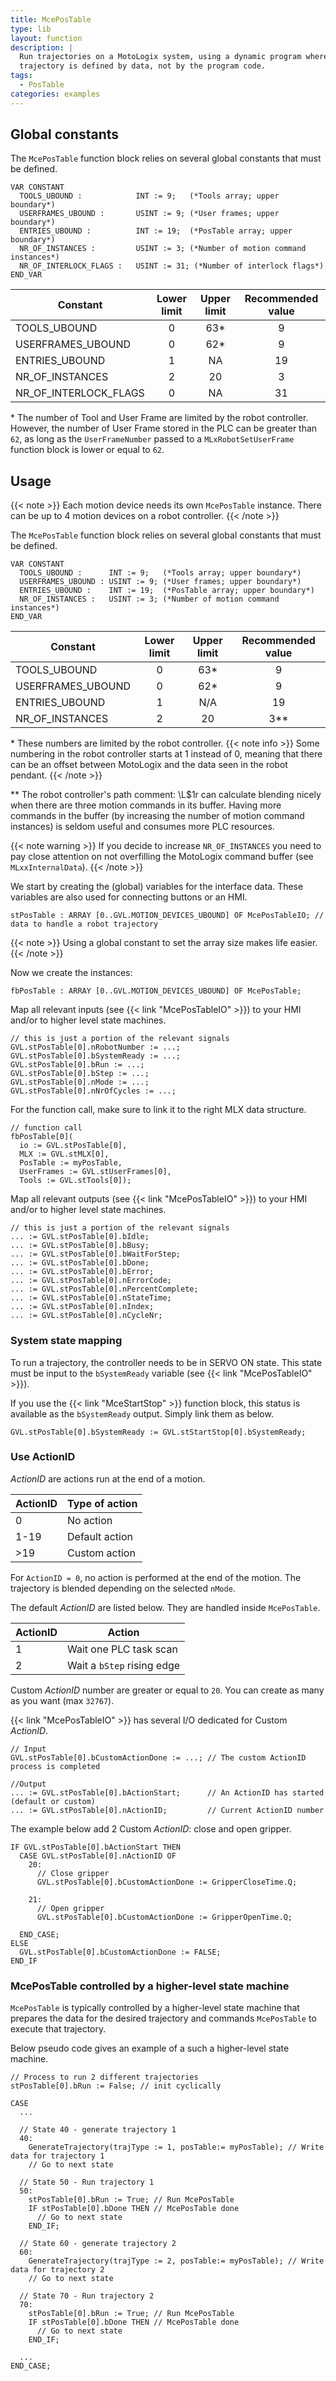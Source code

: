 ```yaml
---
title: McePosTable
type: lib
layout: function
description: |
  Run trajectories on a MotoLogix system, using a dynamic program where the 
  trajectory is defined by data, not by the program code.
tags: 
  - PosTable
categories: examples
---
```


## Global constants

The `McePosTable` function block relies on several global constants that must
be defined.

```iecst
VAR CONSTANT
  TOOLS_UBOUND :            INT := 9;   (*Tools array; upper boundary*)
  USERFRAMES_UBOUND :       USINT := 9; (*User frames; upper boundary*)
  ENTRIES_UBOUND :          INT := 19;  (*PosTable array; upper boundary*)
  NR_OF_INSTANCES :         USINT := 3; (*Number of motion command instances*)
  NR_OF_INTERLOCK_FLAGS :   USINT := 31; (*Number of interlock flags*)
END_VAR
```

| Constant              | Lower limit | Upper limit | Recommended value |
| --------------------- | :---------: | :---------: | :---------------: |
| TOOLS_UBOUND          |      0      |    63\*     |         9         |
| USERFRAMES_UBOUND     |      0      |    62\*     |         9         |
| ENTRIES_UBOUND        |      1      |     NA      |        19         |
| NR_OF_INSTANCES       |      2      |     20      |         3         |
| NR_OF_INTERLOCK_FLAGS |      0      |     NA      |        31         |

\* The number of Tool and User Frame are limited by the robot controller.
However, the number of User Frame stored in the PLC can be greater than `62`,
as long as the `UserFrameNumber` passed to a `MLxRobotSetUserFrame` function
block is lower or equal to `62`.

## Usage

{{< note >}}
Each motion device needs its own `McePosTable` instance.
There can be up to 4 motion devices on a robot controller.
{{< /note >}}

The `McePosTable` function block relies on several global constants that must
be defined.

```iecst
VAR CONSTANT
  TOOLS_UBOUND :      INT := 9;   (*Tools array; upper boundary*)
  USERFRAMES_UBOUND : USINT := 9; (*User frames; upper boundary*)
  ENTRIES_UBOUND :    INT := 19;  (*PosTable array; upper boundary*)
  NR_OF_INSTANCES :   USINT := 3; (*Number of motion command instances*)
END_VAR
```

| Constant          | Lower limit | Upper limit | Recommended value |
| ----------------- | :---------: | :---------: | :---------------: |
| TOOLS_UBOUND      |      0      |    63\*     |         9         |
| USERFRAMES_UBOUND |      0      |    62\*     |         9         |
| ENTRIES_UBOUND    |      1      |     N/A     |        19         |
| NR_OF_INSTANCES   |      2      |     20      |         3\**      |

\* These numbers are limited by the robot controller.
{{< note info >}}
Some numbering in the robot controller starts at 1 instead of 0, meaning
that there can be an offset between MotoLogix and the data seen in the robot pendant.
{{< /note >}}

\** The robot controller's path comment: \L$1r can calculate blending nicely when there
are three motion commands in its buffer. Having more commands in the buffer
(by increasing the number of motion command instances) is seldom useful
and consumes more PLC resources.

{{< note warning >}}
If you decide to increase `NR_OF_INSTANCES` you need to pay close attention on
not overfilling the MotoLogix command buffer (see `MLxxInternalData`).
{{< /note >}}

We start by creating the (global) variables for the interface data.
These variables are also used for connecting buttons or an HMI.

```iecst
stPosTable : ARRAY [0..GVL.MOTION_DEVICES_UBOUND] OF McePosTableIO; // data to handle a robot trajectory
```

{{< note >}}
Using a global constant to set the array size makes life easier.
{{< /note >}}

Now we create the instances:

```iecst
fbPosTable : ARRAY [0..GVL.MOTION_DEVICES_UBOUND] OF McePosTable;
```

Map all relevant inputs (see {{< link "McePosTableIO" >}})
to your HMI and/or to higher level state machines.

```iecst
// this is just a portion of the relevant signals
GVL.stPosTable[0].nRobotNumber := ...;
GVL.stPosTable[0].bSystemReady := ...;
GVL.stPosTable[0].bRun := ...;
GVL.stPosTable[0].bStep := ...;
GVL.stPosTable[0].nMode := ...;
GVL.stPosTable[0].nNrOfCycles := ...;
```

For the function call, make sure to link it to the right MLX data structure.

```iecst
// function call
fbPosTable[0](
  io := GVL.stPosTable[0],
  MLX := GVL.stMLX[0],
  PosTable := myPosTable,
  UserFrames := GVL.stUserFrames[0],
  Tools := GVL.stTools[0]);
```

Map all relevant outputs (see {{< link "McePosTableIO" >}})
to your HMI and/or to higher level state machines.

```iecst
// this is just a portion of the relevant signals
... := GVL.stPosTable[0].bIdle;
... := GVL.stPosTable[0].bBusy;
... := GVL.stPosTable[0].bWaitForStep;
... := GVL.stPosTable[0].bDone;
... := GVL.stPosTable[0].bError;
... := GVL.stPosTable[0].nErrorCode;
... := GVL.stPosTable[0].nPercentComplete;
... := GVL.stPosTable[0].nStateTime;
... := GVL.stPosTable[0].nIndex;
... := GVL.stPosTable[0].nCycleNr;
```

### System state mapping

To run a trajectory, the controller needs to be in SERVO ON state.
This state must be input to the `bSystemReady` variable
(see {{< link "McePosTableIO" >}}).

If you use the {{< link "MceStartStop" >}} function block, this status is available
as the `bSystemReady` output.
Simply link them as below.

```iecst
GVL.stPosTable[0].bSystemReady := GVL.stStartStop[0].bSystemReady;
```

### Use ActionID

*ActionID* are actions run at the end of a motion.

| ActionID | Type of action     |
| -------- | ------------------ |
| 0        | No action          |
| 1-19     | Default action |
| >19      | Custom action  |

For `ActionID = 0`, no action is performed at the end of the motion.
The trajectory is blended depending on the selected `nMode`.

The default *ActionID* are listed below.
They are handled inside `McePosTable`.

| ActionID | Action                     |
| -------- | -------------------------- |
| 1        | Wait one PLC task scan     |
| 2        | Wait a `bStep` rising edge |

Custom *ActionID* number are greater or equal to `20`.
You can create as many as you want (max `32767`).

{{< link "McePosTableIO" >}} has several I/O dedicated for Custom *ActionID*.

```iecst
// Input
GVL.stPosTable[0].bCustomActionDone := ...; // The custom ActionID process is completed

//Output
... := GVL.stPosTable[0].bActionStart;      // An ActionID has started (default or custom)
... := GVL.stPosTable[0].nActionID;         // Current ActionID number
```

The example below add 2 Custom *ActionID*: close and open gripper.

```iecst
IF GVL.stPosTable[0].bActionStart THEN
  CASE GVL.stPosTable[0].nActionID OF
    20:
      // Close gripper
      GVL.stPosTable[0].bCustomActionDone := GripperCloseTime.Q;
      
    21:
      // Open gripper
      GVL.stPosTable[0].bCustomActionDone := GripperOpenTime.Q;
      
  END_CASE;
ELSE
  GVL.stPosTable[0].bCustomActionDone := FALSE;
END_IF
```

### McePosTable controlled by a higher-level state machine

`McePosTable` is typically controlled by a higher-level state machine
that prepares the data for the desired trajectory and commands `McePosTable` to
execute that trajectory.

Below pseudo code gives an example of a such a higher-level state machine.

```iecst
// Process to run 2 different trajectories
stPosTable[0].bRun := False; // init cyclically

CASE 
  ...

  // State 40 - generate trajectory 1
  40:
    GenerateTrajectory(trajType := 1, posTable:= myPosTable); // Write data for trajectory 1
    // Go to next state

  // State 50 - Run trajectory 1
  50:
    stPosTable[0].bRun := True; // Run McePosTable
    IF stPosTable[0].bDone THEN // McePosTable done
      // Go to next state
    END_IF;

  // State 60 - generate trajectory 2
  60:
    GenerateTrajectory(trajType := 2, posTable:= myPosTable); // Write data for trajectory 2
    // Go to next state

  // State 70 - Run trajectory 2
  70:
    stPosTable[0].bRun := True; // Run McePosTable
    IF stPosTable[0].bDone THEN // McePosTable done
      // Go to next state
    END_IF;

  ...
END_CASE;
```
